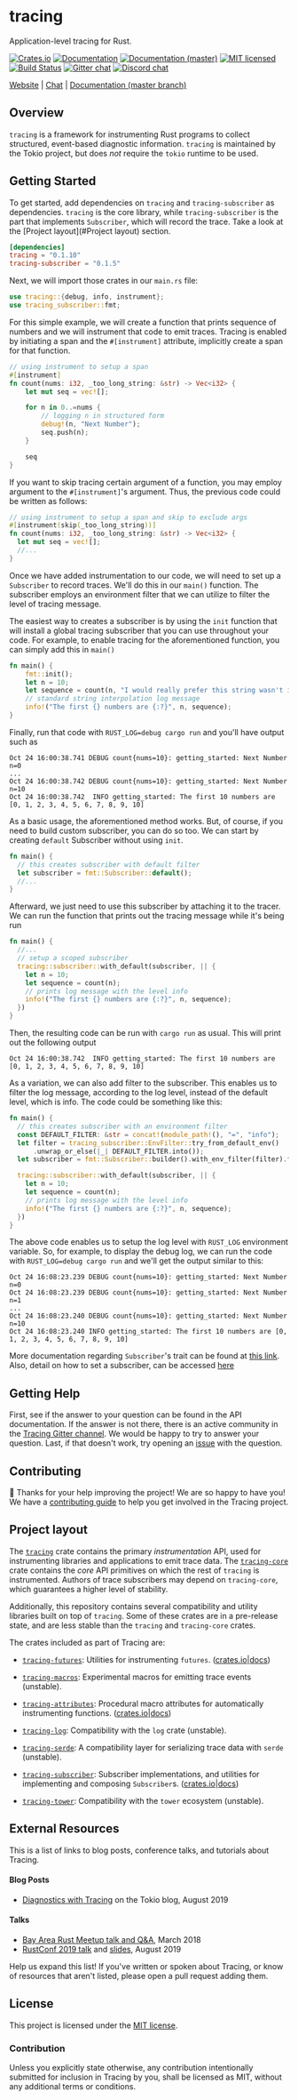 # tracing

Application-level tracing for Rust.

[![Crates.io][crates-badge]][crates-url]
[![Documentation][docs-badge]][docs-url]
[![Documentation (master)][docs-master-badge]][docs-master-url]
[![MIT licensed][mit-badge]][mit-url]
[![Build Status][azure-badge]][azure-url]
[![Gitter chat][gitter-badge]][gitter-url]
[![Discord chat][discord-badge]][discord-url]

[crates-badge]: https://img.shields.io/crates/v/tracing.svg
[crates-url]: https://crates.io/crates/tracing
[docs-badge]: https://docs.rs/tracing/badge.svg
[docs-url]: https://docs.rs/tracing
[docs-master-badge]: https://img.shields.io/badge/docs-master-blue
[docs-master-url]: https://tracing-rs.netlify.com
[mit-badge]: https://img.shields.io/badge/license-MIT-blue.svg
[mit-url]: LICENSE
[azure-badge]: https://dev.azure.com/tracing/tracing/_apis/build/status/tokio-rs.tracing?branchName=master
[azure-url]: https://dev.azure.com/tracing/tracing/_build/latest?definitionId=1&branchName=master
[gitter-badge]: https://img.shields.io/gitter/room/tokio-rs/tracing.svg
[gitter-url]: https://gitter.im/tokio-rs/tracing
[discord-badge]: https://img.shields.io/discord/500028886025895936?logo=discord&label=discord&logoColor=white
[discord-url]: https://discordapp.com/invite/XdPzyTZ

[Website](https://tokio.rs) |
[Chat](https://gitter.im/tracing-rs/tracing) | [Documentation (master branch)](https://tracing-rs.netlify.com/)

## Overview

`tracing` is a framework for instrumenting Rust programs to collect
structured, event-based diagnostic information. `tracing` is maintained by the
Tokio project, but does _not_ require the `tokio` runtime to be used.

## Getting Started

To get started, add dependencies on `tracing` and `tracing-subscriber` as dependencies. `tracing` is the core library, while `tracing-subscriber` is the part that implements `Subscriber`, which will record the trace. Take a look at the [Project layout](#Project layout) section.

```toml
[dependencies]
tracing = "0.1.10"
tracing-subscriber = "0.1.5"
```

Next, we will import those crates in our `main.rs` file:

```rust
use tracing::{debug, info, instrument};
use tracing_subscriber::fmt;
```

For this simple example, we will create a function that prints sequence of numbers and we will instrument that code to emit traces. Tracing is enabled by initiating a span and the `#[instrument]` attribute, implicitly create a span for that function.

```rust
// using instrument to setup a span
#[instrument]
fn count(nums: i32, _too_long_string: &str) -> Vec<i32> {
    let mut seq = vec![];

    for n in 0..=nums {
        // logging n in structured form
        debug!(n, "Next Number");
        seq.push(n);
    }

    seq
}
```

If you want to skip tracing certain argument of a function, you may employ argument to the `#[instrument]`'s argument. Thus, the previous code could be written as follows:

```rust
// using instrument to setup a span and skip to exclude args
#[instrument(skip(_too_long_string))]
fn count(nums: i32, _too_long_string: &str) -> Vec<i32> {
  let mut seq = vec![];
  //...
}
```

Once we have added instrumentation to our code, we will need to set up a `Subscriber` to record traces. We'll do this in our `main()` function. The subscriber employs an environment filter that we can utilize to filter the level of tracing message.

The easiest way to creates a subscriber is by using the `init` function that will install a global tracing subscriber that you can use throughout your code. For example, to enable tracing for the aforementioned function, you can simply add this in `main()`

```rust
fn main() {
    fmt::init();
    let n = 10;
    let sequence = count(n, "I would really prefer this string wasn't in every log");
    // standard string interpolation log message
    info!("The first {} numbers are {:?}", n, sequence);
}
```

Finally, run that code with `RUST_LOG=debug cargo run` and you'll have output such as

```
Oct 24 16:00:38.741 DEBUG count{nums=10}: getting_started: Next Number n=0
...
Oct 24 16:00:38.742 DEBUG count{nums=10}: getting_started: Next Number n=10
Oct 24 16:00:38.742  INFO getting_started: The first 10 numbers are [0, 1, 2, 3, 4, 5, 6, 7, 8, 9, 10]
```

As a basic usage, the aforementioned method works. But, of course, if you need to build custom subscriber, you can do so too. We can start by creating `default` Subscriber without using `init`.

```rust
fn main() {
  // this creates subscriber with default filter
  let subscriber = fmt::Subscriber::default();
  //...
}
```

Afterward, we just need to use this subscriber by attaching it to the tracer. We can run the function that prints out the tracing message while it's being run

```rust
fn main() {
  //...
  // setup a scoped subscriber
  tracing::subscriber::with_default(subscriber, || {
    let n = 10;
    let sequence = count(n);
    // prints log message with the level info
    info!("The first {} numbers are {:?}", n, sequence);
  })
}
```

Then, the resulting code can be run with `cargo run` as usual. This will print out the following output

```
Oct 24 16:00:38.742  INFO getting_started: The first 10 numbers are [0, 1, 2, 3, 4, 5, 6, 7, 8, 9, 10]
```

As a variation, we can also add filter to the subscriber. This enables us to filter the log message, according to the log level, instead of the default level, which is info. The code could be something like this:

```rust
fn main() {
  // this creates subscriber with an environment filter
  const DEFAULT_FILTER: &str = concat!(module_path!(), "=", "info");
  let filter = tracing_subscriber::EnvFilter::try_from_default_env()
      .unwrap_or_else(|_| DEFAULT_FILTER.into());
  let subscriber = fmt::Subscriber::builder().with_env_filter(filter).finish();

  tracing::subscriber::with_default(subscriber, || {
    let n = 10;
    let sequence = count(n);
    // prints log message with the level info
    info!("The first {} numbers are {:?}", n, sequence);
  })
}
```

The above code enables us to setup the log level with `RUST_LOG` environment variable. So, for example, to display the debug log, we can run the code with `RUST_LOG=debug cargo run` and we'll get the output similar to this:

```
Oct 24 16:08:23.239 DEBUG count{nums=10}: getting_started: Next Number n=0
Oct 24 16:08:23.239 DEBUG count{nums=10}: getting_started: Next Number n=1
...
Oct 24 16:08:23.240 DEBUG count{nums=10}: getting_started: Next Number n=10
Oct 24 16:08:23.240 INFO getting_started: The first 10 numbers are [0, 1, 2, 3, 4, 5, 6, 7, 8, 9, 10]
```

More documentation regarding `Subscriber`'s trait can be found at [this link](https://docs.rs/tracing/0.1.10/tracing/trait.Subscriber.html). Also, detail on how to set a subscriber, can be accessed [here](https://docs.rs/tracing/0.1.10/tracing/dispatcher/index.html#using-the-trace-dispatcher)

## Getting Help

First, see if the answer to your question can be found in the API documentation.
If the answer is not there, there is an active community in
the [Tracing Gitter channel][chat]. We would be happy to try to answer your
question. Last, if that doesn't work, try opening an [issue] with the question.

[chat]: https://gitter.im/tokio-rs/tracing
[issue]: https://github.com/tokio-rs/tracing/issues/new

## Contributing

:balloon: Thanks for your help improving the project! We are so happy to have
you! We have a [contributing guide][guide] to help you get involved in the Tracing
project.

[guide]: CONTRIBUTING.md

## Project layout

The [`tracing`] crate contains the primary _instrumentation_ API, used for
instrumenting libraries and applications to emit trace data. The [`tracing-core`]
crate contains the _core_ API primitives on which the rest of `tracing` is
instrumented. Authors of trace subscribers may depend on `tracing-core`, which
guarantees a higher level of stability.

Additionally, this repository contains several compatibility and utility
libraries built on top of `tracing`. Some of these crates are in a pre-release
state, and are less stable than the `tracing` and `tracing-core` crates.

The crates included as part of Tracing are:

- [`tracing-futures`]: Utilities for instrumenting `futures`.
  ([crates.io][fut-crates]|[docs][fut-docs])

- [`tracing-macros`]: Experimental macros for emitting trace events (unstable).

- [`tracing-attributes`]: Procedural macro attributes for automatically
  instrumenting functions. ([crates.io][attr-crates]|[docs][attr-docs])

- [`tracing-log`]: Compatibility with the `log` crate (unstable).

- [`tracing-serde`]: A compatibility layer for serializing trace data with
  `serde` (unstable).

- [`tracing-subscriber`]: Subscriber implementations, and utilities for
  implementing and composing `Subscriber`s.
  ([crates.io][sub-crates]|[docs][sub-docs])

- [`tracing-tower`]: Compatibility with the `tower` ecosystem (unstable).

[`tracing`]: tracing
[`tracing-core`]: tracing
[`tracing-futures`]: tracing-futures
[`tracing-macros`]: tracing-macros
[`tracing-attributes`]: tracing-attributes
[`tracing-log`]: tracing-log
[`tracing-serde`]: tracing-serde
[`tracing-subscriber`]: tracing-subscriber
[`tracing-tower`]: tracing-tower
[fut-crates]: https://crates.io/crates/tracing-futures
[fut-docs]: https://docs.rs/tracing-futures
[attr-crates]: https://crates.io/crates/tracing-attributes
[attr-docs]: https://docs.rs/tracing-attributes
[sub-crates]: https://crates.io/crates/tracing-subscriber
[sub-docs]: https://docs.rs/tracing-subscriber

## External Resources

This is a list of links to blog posts, conference talks, and tutorials about
Tracing.

#### Blog Posts

- [Diagnostics with Tracing][tokio-blog-2019-08] on the Tokio blog, August 2019

[tokio-blog-2019-08]: https://tokio.rs/blog/2019-08-tracing/

#### Talks

- [Bay Area Rust Meetup talk and Q&A][bay-rust-2018-03], March 2018
- [RustConf 2019 talk][rust-conf-2019-08-video] and [slides][rust-conf-2019-08-slides], August 2019

[bay-rust-2018-03]: https://www.youtube.com/watch?v=j_kXRg3zlec
[rust-conf-2019-08-video]: https://www.youtube.com/watch?v=JjItsfqFIdo
[rust-conf-2019-08-slides]: https://www.elizas.website/slides/rustconf-8-2019.pdf

Help us expand this list! If you've written or spoken about Tracing, or
know of resources that aren't listed, please open a pull request adding them.

## License

This project is licensed under the [MIT license](LICENSE).

### Contribution

Unless you explicitly state otherwise, any contribution intentionally submitted
for inclusion in Tracing by you, shall be licensed as MIT, without any additional
terms or conditions.
